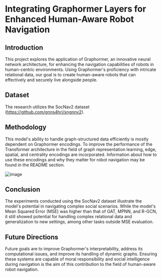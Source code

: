 # Integrating Graphormer Layers for Enhanced Human-Aware Robot Navigation

## Introduction
This project explores the application of Graphormer, an innovative neural network architecture, for enhancing the navigation capabilities of robots in human-centric environments. Using Graphormer's proficiency with intricate relational data, our goal is to create human-aware robots that can effectively and securely live alongside people.

## Dataset
The research utilizes the SocNav2 dataset (https://github.com/gnns4hri/sngnnv2).

## Methodology
This model's ability to handle graph-structured data efficiently is mostly dependent on Graphormer encodings. To improve the performance of the Transformer architecture in the field of graph representation learning, edge, spatial, and centrality encodings are incorporated. Information about how to use these encodings and why they matter for robot navigation may be found in the README section.

![image](https://github.com/Sungkyung-Shon/sngnn2_Graphormer/assets/81243837/4a246d55-2d0b-43f8-a5f1-931a1da3ac9f)


## Conclusion
The experiments conducted using the SocNav2 dataset illustrate the model's potential in navigating complex social scenarios. While the model's Mean Squared Error (MSE) was higher than that of GAT, MPNN, and R-GCN, it still showed potential for handling complex relational data and generalization to new settings, among other tasks outside MSE evaluation.

## Future Directions
Future goals are to improve Graphormer's interpretability, address its computational issues, and improve its handling of dynamic graphs. Ensuring these systems are capable of moral responsibility and social intelligence during navigation is the aim of this contribution to the field of human-aware robot navigation.
